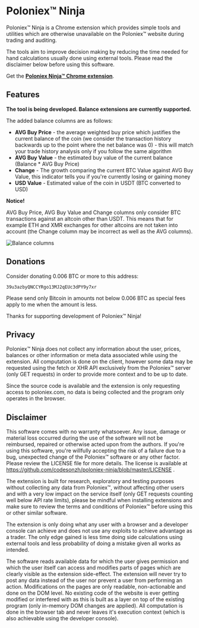 # Poloniex™ Ninja

Poloniex™ Ninja is a Chrome extension which provides simple tools and utilities
which are otherwise unavailable on the Poloniex™ website during trading and
auditing.

The tools aim to improve decision making by reducing the time needed for hand
calculations usually done using external tools. Please read the disclaimer below
before using this software.

Get the [**Poloniex Ninja™ Chrome extension**](http://bit.ly/polo-ninja-gh).

## Features

**The tool is being developed. Balance extensions are currently supported.**

The added balance columns are as follows:

* **AVG Buy Price** - the average weighted buy price which justifies the current
  balance of the coin (we consider the transaction history backwards up to the
  point where the net balance was 0) - this will match your trade history
  analysis only if you follow the same algorithm
* **AVG Buy Value** - the estimated buy value of the current balance (Balance *
  AVG Buy Price)
* **Change** - The growth comparing the current BTC Value against AVG Buy Value,
  this indicator tells you if you're currently losing or gaining money
* **USD Value** - Estimated value of the coin in USDT (BTC converted to USD)

**Notice!**

AVG Buy Price, AVG Buy Value and Change columns only consider BTC transactions
against an altcoin other than USDT. This means that for example ETH and XMR
exchanges for other altcoins are not taken into account (the Change column may
be incorrect as well as the AVG columns).

![Balance columns](https://github.com/codesonzh/poloniex-ninja/blob/master/docs/balances.png?raw=true)


## Donations

Consider donating 0.006 BTC or more to this address:

```
39u3azbyQNCCYRgo13MJ2qEUc3dPY9y7xr
```

Please send only Bitcoin in amounts not below 0.006 BTC as special fees
apply to me when the amount is less.

Thanks for supporting development of Poloniex™ Ninja!


## Privacy

Poloniex™ Ninja does not collect any information about the user, prices,
balances or other information or meta data associated while using the extension.
All computation is done on the client, however some data may be requested using
the fetch or XHR API exclusively from the Poloniex™ server (only GET requests)
in order to provide more context and to be up to date.

Since the source code is available and the extension is only requesting access
to poloniex.com, no data is being collected and the program only operates in the
browser.


## Disclaimer

This software comes with no warranty whatsoever. Any issue, damage or material
loss occurred during the use of the software will not be reimbursed, repaired or
otherwise acted upon from the authors. If you're using this software, you're
willfully accepting the risk of a failure due to a bug, unexpected change of
the Poloniex™ software or any other factor. Please review the LICENSE file for
more details. The license is available at
https://github.com/codesonzh/poloniex-ninja/blob/master/LICENSE .

The extension is built for research, exploratory and testing purposes without
collecting any data from Poloniex™, without affecting other users and with a
very low impact on the service itself (only GET requests counting well below API
rate limits), please be mindful when installing extensions and make sure to
review the terms and conditions of Poloniex™ before using this or other similar
software.

The extension is only doing what any user with a browser and a developer console
can achieve and does not use any exploits to achieve advantage as a trader. The
only edge gained is less time doing side calculations using external tools and
less probability of doing a mistake given all works as intended.

The software reads available data for which the user gives permission and which
the user itself can access and modifies parts of pages which are clearly visible
as the extension side-effect. The extension will never try to post any data
instead of the user nor prevent a user from performing an action. Modifications
on the pages are only readable, non-actionable and done on the DOM level. No
existing code of the website is ever getting modified or interfered with as this
is built as a layer on top of the existing program (only in-memory DOM changes
are applied). All computation is done in the browser tab and never leaves it's
execution context (which is also achievable using the developer console).

